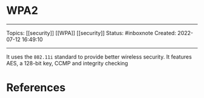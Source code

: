 # WPA2
---
Topics: [[security]] [[WPA]] [[security]]
Status: #inboxnote
Created: 2022-07-12 16:49:10

---

It uses the `802.11i` standard to provide better wireless security. It features AES, a 128-bit key, CCMP and integrity checking


# References
